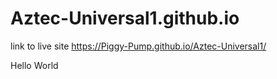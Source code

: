 # Aztec-Universal1.github.io

link to live site https://Piggy-Pump.github.io/Aztec-Universal1/

Hello World
